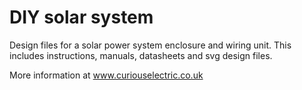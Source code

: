 # DIY solar system
Design files for a solar power system enclosure and wiring unit. This includes instructions, manuals, datasheets and svg design files.

More information at www.curiouselectric.co.uk 
